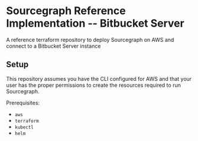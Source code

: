 # Sourcegraph Reference Implementation -- Bitbucket Server

A reference terraform repository to deploy Sourcegraph on AWS and connect to a Bitbucket Server instance

## Setup

This repository assumes you have the CLI configured for AWS and that your user has the proper permissions to create the resources required to run Sourcegraph.

Prerequisites:
- `aws`
- `terraform`
- `kubectl`
- `helm`